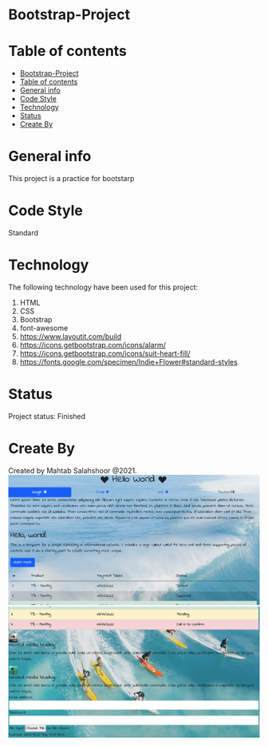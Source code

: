# Bootstrap-Project

# Table of contents
- [Bootstrap-Project](#bootstrap-project)
- [Table of contents](#table-of-contents)
- [General info](#general-info)
- [Code Style](#code-style)
- [Technology](#technology)
- [Status](#status)
- [Create By](#create-by)

# General info
This project is a practice for bootstarp
# Code Style
Standard

# Technology
The following technology have been used for this project:

1. HTML
2. CSS
3. Bootstrap
4. font-awesome
5. https://www.layoutit.com/build
6. https://icons.getbootstrap.com/icons/alarm/
7. https://icons.getbootstrap.com/icons/suit-heart-fill/
8. https://fonts.google.com/specimen/Indie+Flower#standard-styles


# Status
Project status: Finished

# Create By
Created by Mahtab Salahshoor @2021.
![](Screen%20Shot%202021-12-04%20at%2010.52.08%20PM.png)
![](Screen%20Shot%202021-12-04%20at%2010.52.19%20PM.png)

